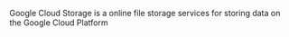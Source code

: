 Google Cloud Storage is a online file storage services for storing data on the Google Cloud Platform